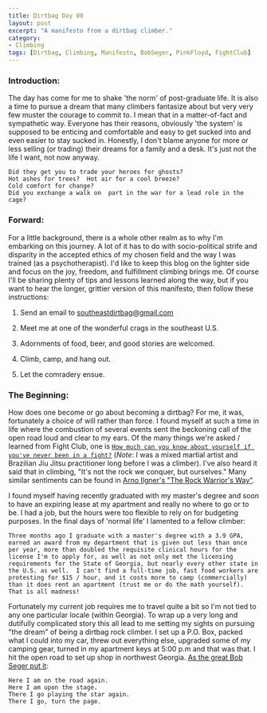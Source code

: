 ```yaml
---
title: Dirtbag Day 00
layout: post
excerpt: "A manifesto from a dirtbag climber."
category:
- Climbing
tags: [Dirtbag, Climbing, Manifesto, BobSeger, PinkFloyd, FightClub]
---
```

### Introduction:
The day has come for me to shake 'the norm' of post-graduate life.  It is also a time to pursue a dream that many climbers fantasize about but very very few muster the courage to commit to.  I mean that in a matter-of-fact and sympathetic way.  Everyone has their reasons, obviously 'the system' is supposed to be enticing and comfortable and easy to get sucked into and even easier to stay sucked in.  Honestly, I don't blame anyone for more or less selling (or trading) their dreams for a family and a desk.  It's just not the life I want, not now anyway.

```
Did they get you to trade your heroes for ghosts?
Hot ashes for trees?  Hot air for a cool breeze?
Cold comfort for change?
Did you exchange a walk on  part in the war for a lead role in the cage?
```

### Forward:
For a little background, there is a whole other realm as to why I'm embarking on this journey.  A lot of it has to do with socio-political strife and disparity in the accepted ethics of my chosen field and the way I was trained (as a psychotherapist).  I'd like to keep this blog on the lighter side and focus on the joy, freedom, and fulfillment climbing brings me.  Of course I'll be sharing plenty of tips and lessons learned along the way, but if you want to hear the longer, grittier version of this manifesto, then follow these instructions:

1. Send an email to [southeastdirtbag@gmail.com](mailto:southeastdirtbag@gmail.com)

2. Meet me at one of the wonderful crags in the southeast U.S.

3. Adornments of food, beer, and good stories are welcomed.

4. Climb, camp, and hang out.

5. Let the comradery ensue.

### The Beginning:
How does one become or go about becoming a dirtbag?  For me, it was, fortunately a choice of will rather than force.   I found myself at such a time in life where the combustion of several events sent the beckoning call of the open road loud and clear to my ears.  Of the many things we're asked / learned from Fight Club, one is [```How much can you know about yourself if you've never been in a fight?```](https://www.google.com/url?sa=t&rct=j&q=&esrc=s&source=web&cd=5&cad=rja&uact=8&sqi=2&ved=0CDkQtwIwBGoVChMI7rKq97eNxwIVyJQNCh2__grD&url=http%3A%2F%2Fwww.youtube.com%2Fwatch%3Fv%3DXw9VOwb2754&ei=s6S_Va6NOcipNr_9q5gM&usg=AFQjCNH_VUMH656iE26KwEo0fcnR4yoIYw&sig2=yhJqvOIgfR4pf-1TSbBKiw&bvm=bv.99261572,d.eXY)  (*Note*:  I was a mixed martial artist and Brazilian Jiu Jitsu practitioner long before I was a climber).  I've also heard it said that in climbing, "It's not the rock we conquer, but ourselves."  Many similar sentiments can be found in [Arno Ilgner's "The Rock Warrior's Way"](http://www.amazon.com/The-Rock-Warriors-Way-Training/dp/0974011215).

I found myself having recently graduated with my master's degree and soon to have an expiring lease at my apartment and really no where to go or to be.  I had a job, but the hours were too flexible to rely on for budgeting purposes.  In the final days of 'normal life' I lamented to a fellow climber:

  ```
  Three months ago I graduate with a master's degree with a 3.9 GPA, earned an award from my department that is given out less than once per year, more than doubled the requisite clinical hours for the license I'm to apply for, as well as not only met the licensing requirements for the State of Georgia, but nearly every other state in the U.S. as well.  I can't find a full-time job, fast food workers are protesting for $15 / hour, and it costs more to camp (commercially) than it does rent an apartment (trust me or do the math yourself).  That is all madness!
  ```

Fortunately my current job requires me to travel quite a bit so I'm not tied to any one particular locale (within Georgia).  To wrap up a very long and dutifully complicated story this all lead to me setting my sights on pursuing "the dream" of being a dirtbag rock climber.  I set up a P.O. Box, packed what I could into my car, threw out everything else, upgraded some of my camping gear, turned in my apartment keys at 5:00 p.m and that was that.  I hit the open road to set up shop in northwest Georgia.  [As the great Bob Seger put it](https://www.google.com/url?sa=t&rct=j&q=&esrc=s&source=web&cd=1&cad=rja&uact=8&ved=0CB8QtwIwAGoVChMIvru-wLaNxwIVzNKACh3yzQhC&url=http%3A%2F%2Fwww.youtube.com%2Fwatch%3Fv%3DJl6u6u8LEHM&ei=NKO_Vb7RHcylgwTym6OQBA&usg=AFQjCNF6VrhPKoN4A3xcKrQFIadD69WmSw&sig2=NtCkV3zVX9Q5Pk1Hy5NLAw&bvm=bv.99261572,d.eXY):
 
```
Here I am on the road again.
Here I am upon the stage.
There I go playing the star again.
There I go, turn the page.
```
